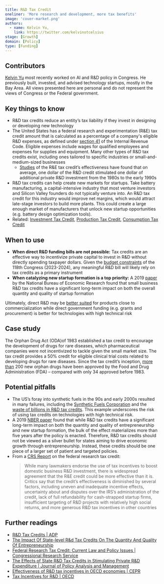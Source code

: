 ```yaml
---
title: R&D Tax Credit
oneliner: 'More research and development, more tax benefits'
image: 'cover-market.png'
authors:
  - name: Kelvin Yu,
    link: https://twitter.com/kelvinotcelsius
stage: [Growth]
domain: [Policy]
type: [Funding]
---
```


## Contributors

[Kelvin Yu](https://www.kelv.me/) most recently worked on AI and R&D policy in Congress. He previously built, invested, and advised technology startups, mostly in the Bay Area. All views presented here are personal and do not represent the views of Congress or the Federal government.

## Key things to know

- R&D tax credits reduce an entity’s tax liability if they invest in designing or developing new technology
- The United States has a federal research and experimentation (R&E) tax credit amount that is calculated as a percentage of a company's eligible R&D expenses, as defined under [section 41](https://www.law.cornell.edu/uscode/text/26/41) of the Internal Revenue Code. Eligible expenses include wages for qualified employees and expenses for supplies and equipment. Many other types of R&D tax credits exist, including ones tailored to specific industries or small-and-medium-sized businesses
  - [Studies](https://sgp.fas.org/crs/misc/RL31181.pdf) of the R&E tax credit’s effectiveness have found that on average, one dollar of the R&D credit stimulated one dollar of additional private R&D investment from the 1980s to the early 1990s
- R&D tax credits can help create new markets for startups. Take battery manufacturing, a capital-intensive industry that most venture investors and Silicon Valley founders do not typically venture into. An R&D tax credit for this industry would improve net margins, which would attract late-stage investors to build more plants. This could create a large enough market of manufacturers that unlock new startup opportunities (e.g. battery design optimization tools).
- Related: [Investment Tax Credit](/collection?lever=Investment%2520Tax%2520Credit), [Production Tax Credit](/collection?lever=Production%2520Tax%2520Credit), [Consumption Tax Credit](/collection?lever=Consumption%2520Tax%2520Credit)

## When to use

- **When direct R&D funding bills are not possible:** Tax credits are an effective way to incentivize private capital to invest in R&D without directly spending taxpayer dollars. Given the [budget constraints](https://sgp.fas.org/crs/misc/R47384.pdf) of the 118th Congress (2023-2024), any meaningful R&D bill will likely rely on tax credits as a primary instrument
- **When catalyzing new startup formation is a top priority:** A 2019 [paper](https://www.nber.org/system/files/working_papers/w26099/w26099.pdf) by the National Bureau of Economic Research found that small business R&D tax credits have a significant long-term impact on both the overall quantity and quality of startup formation

Ultimately, direct R&D may be [better suited](https://cepr.org/voxeu/columns/effectiveness-rd-tax-incentives-oecd-economies) for products close to commercialization while direct government funding (e.g. grants and procurement) is better for technologies with high technical risk

## Case study

The Orphan Drug Act (ODA)of 1983 established a tax credit to encourage the development of drugs for rare diseases, which pharmaceutical companies were not incentivized to tackle given the small market size. The tax credit provides a 50% credit for eligible clinical trial costs related to developing drugs for rare diseases. Since the tax credit’s inception, [more than](https://archive.bio.org/articles/impact-orphan-drug-tax-credit-treatments-rare-diseases) 200 new orphan drugs have been approved by the Food and Drug Administration (FDA) – compared with only 34 approved before 1983.

## Potential pitfalls

- The US’s foray into synthetic fuels in the 90s and early 2000s resulted in many failures, including the [Synthetic Fuels Corporation](https://en.wikipedia.org/wiki/Synthetic_Fuels_Corporation) and the [waste of billions in R&D tax credits](https://www.nytimes.com/2004/07/08/business/irs-challenges-two-makers-of-coal-derived-synthetic-fuel.html). This example underscores the risk of using tax credits on technologies with high technical risk.
- A 2019 [NBER paper](https://www.nber.org/system/files/working_papers/w26099/w26099.pdf) found that while R&D tax credits have a significant long-term impact on both the quantity and quality of entrepreneurship and new startup formation, the bulk of the effect materializes more than five years after the policy is enacted. Therefore, R&D tax credits should not be viewed as a silver bullet for states aiming to drive economic growth through entrepreneurship. Instead, these credits should be one piece of a larger set of patient and targeted policies.
- From a [CRS Report](https://sgp.fas.org/crs/misc/RL31181.pdf) on the federal research tax credit:
  > While many lawmakers endorse the use of tax incentives to boost domestic business R&D investment, there is widespread agreement that the R&E credit could be more effective than it is.
  > Critics say that the credit’s effectiveness is diminished by several factors, including uneven and inadequate incentive effects, uncertainty about and disputes over the IRS’s administration of the credit, lack of full refundability for cash-strapped startup firms, insufficient targeting of R&D projects with relatively high social returns, and more generous R&D tax incentives in other countries

## Further readings

- [R&D Tax Credits | ADP](https://www.adp.com/resources/articles-and-insights/articles/r/r-and-d-tax-credit-what-it-is-and-how-to-claim-it.aspx)
- [The Impact Of State-level R&d Tax Credits On The Quantity And Quality Of Entrepreneurship](https://www.nber.org/system/files/working_papers/w26099/w26099.pdf)
- [Federal Research Tax Credit: Current Law and Policy Issues | Congressional Research Service](https://sgp.fas.org/crs/misc/RL31181.pdf)
- [The Effects of State R&D Tax Credits in Stimulating Private R&D Expenditure | Journal of Policy Analysis and Management](https://www.jstor.org/stable/30162680)
- [Effectiveness of R&D tax incentives in OECD economies | CEPR](https://cepr.org/voxeu/columns/effectiveness-rd-tax-incentives-oecd-economies)
- [Tax Incentives for R&D | OECD](https://www.oecd.org/sti/inno/2498389.pdf)
